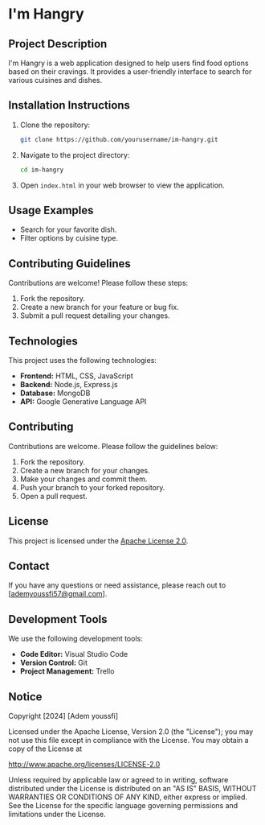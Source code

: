 # I'm Hangry

## Project Description
I'm Hangry is a web application designed to help users find food options based on their cravings. It provides a user-friendly interface to search for various cuisines and dishes.

## Installation Instructions
1. Clone the repository:
   ```bash
   git clone https://github.com/yourusername/im-hangry.git
   ```
2. Navigate to the project directory:
   ```bash
   cd im-hangry
   ```
3. Open `index.html` in your web browser to view the application.

## Usage Examples
- Search for your favorite dish.
- Filter options by cuisine type.

## Contributing Guidelines
Contributions are welcome! Please follow these steps:
1. Fork the repository.
2. Create a new branch for your feature or bug fix.
3. Submit a pull request detailing your changes.

## Technologies

This project uses the following technologies:

* **Frontend:** HTML, CSS, JavaScript
* **Backend:** Node.js, Express.js
* **Database:** MongoDB
* **API:** Google Generative Language API

## Contributing

Contributions are welcome. Please follow the guidelines below:

1. Fork the repository.
2. Create a new branch for your changes.
3. Make your changes and commit them.
4. Push your branch to your forked repository.
5. Open a pull request.

## License

This project is licensed under the [Apache License 2.0](https://opensource.org/licenses/Apache-2.0).

## Contact

If you have any questions or need assistance, please reach out to [ademyoussfi57@gmail.com].

## Development Tools

We use the following development tools:

* **Code Editor:** Visual Studio Code
* **Version Control:** Git
* **Project Management:** Trello

## Notice

Copyright [2024] [Adem youssfi]

Licensed under the Apache License, Version 2.0 (the "License");
you may not use this file except in compliance with the License.
You may obtain a copy of the License at

 http://www.apache.org/licenses/LICENSE-2.0

Unless required by applicable law or agreed to in writing, software
distributed under the License is distributed on an "AS IS" BASIS,
WITHOUT WARRANTIES OR CONDITIONS OF ANY KIND, either express or implied.
See the License for the specific language governing permissions and
limitations under the License.